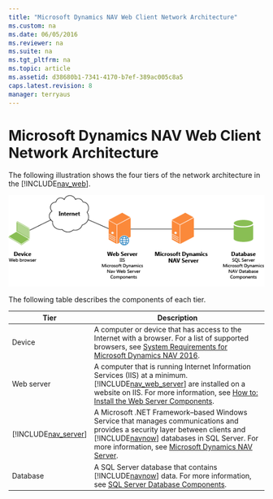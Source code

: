 ```yaml
---
title: "Microsoft Dynamics NAV Web Client Network Architecture"
ms.custom: na
ms.date: 06/05/2016
ms.reviewer: na
ms.suite: na
ms.tgt_pltfrm: na
ms.topic: article
ms.assetid: d38680b1-7341-4170-b7ef-389ac005c8a5
caps.latest.revision: 8
manager: terryaus
---
```

# Microsoft Dynamics NAV Web Client Network Architecture
The following illustration shows the four tiers of the network architecture in the [!INCLUDE[nav_web](../dynamics-nav/includes/nav_web_md.md)].  
  
 ![NAV Web Client network architecture](../dynamics-nav/media/NAV_WebClient_Network_Architecture.png "NAV\_WebClient\_Network\_Architecture")  
  
 The following table describes the components of each tier.  
  
|Tier|Description|  
|----------|-----------------|  
|Device|A computer or device that has access to the Internet with a browser. For a list of supported browsers, see [System Requirements for Microsoft Dynamics NAV 2016](../dynamics-nav/System-Requirements-for-Microsoft-Dynamics-NAV-2016.md).|  
|Web server|A computer that is running Internet Information Services \(IIS\) at a minimum. [!INCLUDE[nav_web_server](../dynamics-nav/includes/nav_web_server_md.md)] are installed on a website on IIS. For more information, see [How to: Install the Web Server Components](../Topic/How%20to:%20Install%20the%20Web%20Server%20Components.md).|  
|[!INCLUDE[nav_server](../dynamics-nav/includes/nav_server_md.md)]|A Microsoft .NET Framework–based Windows Service that manages communications and provides a security layer between clients and [!INCLUDE[navnow](../dynamics-nav/includes/navnow_md.md)] databases in SQL Server. For more information, see [Microsoft Dynamics NAV Server](../dynamics-nav/Microsoft-Dynamics-NAV-Server.md).|  
|Database|A SQL Server database that contains [!INCLUDE[navnow](../dynamics-nav/includes/navnow_md.md)] data. For more information, see [SQL Server Database Components](../dynamics-nav/SQL-Server-Database-Components.md).|